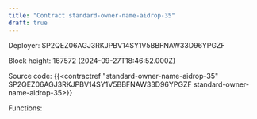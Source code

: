 ```yaml
---
title: "Contract standard-owner-name-aidrop-35"
draft: true
---
```

Deployer: SP2QEZ06AGJ3RKJPBV14SY1V5BBFNAW33D96YPGZF


 



Block height: 167572 (2024-09-27T18:46:52.000Z)

Source code: {{<contractref "standard-owner-name-aidrop-35" SP2QEZ06AGJ3RKJPBV14SY1V5BBFNAW33D96YPGZF standard-owner-name-aidrop-35>}}

Functions:


